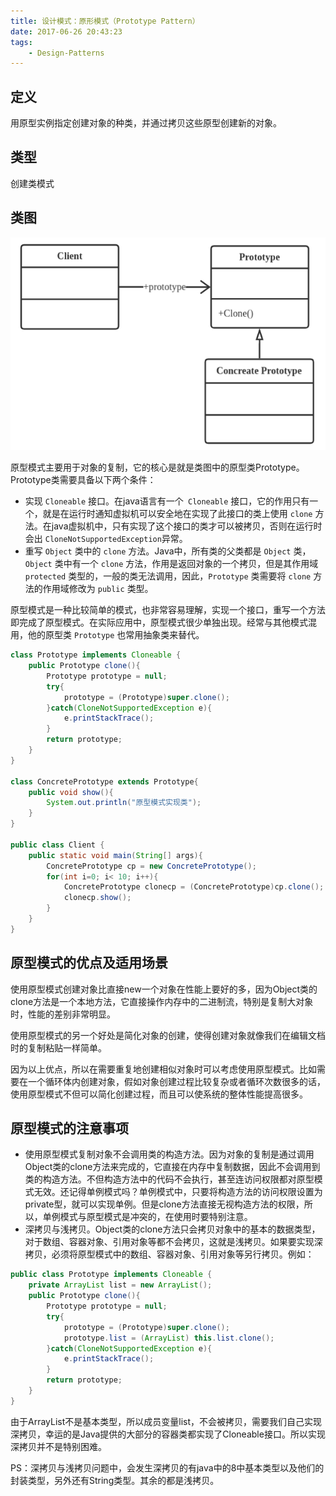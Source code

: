 ```yaml
---
title: 设计模式：原形模式（Prototype Pattern）
date: 2017-06-26 20:43:23
tags:
    - Design-Patterns
---
```


## 定义
用原型实例指定创建对象的种类，并通过拷贝这些原型创建新的对象。

## 类型
创建类模式

## 类图
![Prototype Pattern](./PrototypePattern/PrototypePattern.png)

原型模式主要用于对象的复制，它的核心是就是类图中的原型类Prototype。Prototype类需要具备以下两个条件：
* 实现 `Cloneable` 接口。在java语言有一个` Cloneable` 接口，它的作用只有一个，就是在运行时通知虚拟机可以安全地在实现了此接口的类上使用 `clone` 方法。在java虚拟机中，只有实现了这个接口的类才可以被拷贝，否则在运行时会出 `CloneNotSupportedException`异常。
* 重写 `Object` 类中的 `clone` 方法。Java中，所有类的父类都是 `Object` 类，`Object` 类中有一个 `clone` 方法，作用是返回对象的一个拷贝，但是其作用域 `protected` 类型的，一般的类无法调用，因此，`Prototype` 类需要将 `clone` 方法的作用域修改为 `public` 类型。

原型模式是一种比较简单的模式，也非常容易理解，实现一个接口，重写一个方法即完成了原型模式。在实际应用中，原型模式很少单独出现。经常与其他模式混用，他的原型类 `Prototype` 也常用抽象类来替代。

```java
class Prototype implements Cloneable {  
    public Prototype clone(){
        Prototype prototype = null;  
        try{  
            prototype = (Prototype)super.clone();  
        }catch(CloneNotSupportedException e){  
            e.printStackTrace();  
        }  
        return prototype;   
    }  
}  

class ConcretePrototype extends Prototype{  
    public void show(){  
        System.out.println("原型模式实现类");  
    }  
}  

public class Client {  
    public static void main(String[] args){  
        ConcretePrototype cp = new ConcretePrototype();  
        for(int i=0; i< 10; i++){  
            ConcretePrototype clonecp = (ConcretePrototype)cp.clone();  
            clonecp.show();  
        }
    }
}
```

## 原型模式的优点及适用场景
使用原型模式创建对象比直接new一个对象在性能上要好的多，因为Object类的clone方法是一个本地方法，它直接操作内存中的二进制流，特别是复制大对象时，性能的差别非常明显。

使用原型模式的另一个好处是简化对象的创建，使得创建对象就像我们在编辑文档时的复制粘贴一样简单。

因为以上优点，所以在需要重复地创建相似对象时可以考虑使用原型模式。比如需要在一个循环体内创建对象，假如对象创建过程比较复杂或者循环次数很多的话，使用原型模式不但可以简化创建过程，而且可以使系统的整体性能提高很多。

## 原型模式的注意事项
* 使用原型模式复制对象不会调用类的构造方法。因为对象的复制是通过调用Object类的clone方法来完成的，它直接在内存中复制数据，因此不会调用到类的构造方法。不但构造方法中的代码不会执行，甚至连访问权限都对原型模式无效。还记得单例模式吗？单例模式中，只要将构造方法的访问权限设置为private型，就可以实现单例。但是clone方法直接无视构造方法的权限，所以，单例模式与原型模式是冲突的，在使用时要特别注意。
* 深拷贝与浅拷贝。Object类的clone方法只会拷贝对象中的基本的数据类型，对于数组、容器对象、引用对象等都不会拷贝，这就是浅拷贝。如果要实现深拷贝，必须将原型模式中的数组、容器对象、引用对象等另行拷贝。例如：
```java
public class Prototype implements Cloneable {  
    private ArrayList list = new ArrayList();  
    public Prototype clone(){  
        Prototype prototype = null;  
        try{  
            prototype = (Prototype)super.clone();  
            prototype.list = (ArrayList) this.list.clone();  
        }catch(CloneNotSupportedException e){  
            e.printStackTrace();  
        }  
        return prototype;   
    }  
}  
```
由于ArrayList不是基本类型，所以成员变量list，不会被拷贝，需要我们自己实现深拷贝，幸运的是Java提供的大部分的容器类都实现了Cloneable接口。所以实现深拷贝并不是特别困难。

PS：深拷贝与浅拷贝问题中，会发生深拷贝的有java中的8中基本类型以及他们的封装类型，另外还有String类型。其余的都是浅拷贝。
